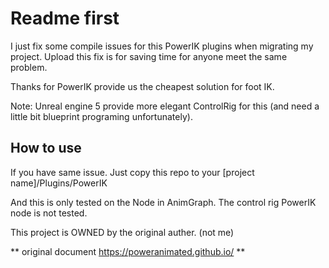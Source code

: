 # Readme first


I just fix some compile issues for this PowerIK plugins when migrating my project. Upload this fix is for saving time for anyone meet the same problem.

Thanks for PowerIK provide us the cheapest solution for foot IK. 

Note: Unreal engine 5 provide more elegant ControlRig for this (and need a little bit blueprint programing unfortunately).


## How to use
If you have same issue. 
Just copy this repo to your [project name]/Plugins/PowerIK

And this is only tested on the Node in AnimGraph. The control rig PowerIK node is not tested.


This project is OWNED by the original auther. (not me)


** original document https://poweranimated.github.io/ **
